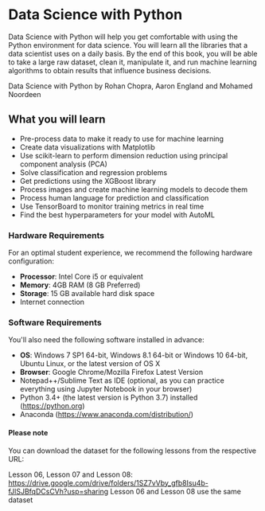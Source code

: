 

# Data Science with Python
Data Science with Python will help you get comfortable with using the Python environment for data science. You will learn all the libraries that a data scientist uses on a daily basis. By the end of this book, you will be able to take a large raw dataset, clean it, manipulate it, and run machine learning algorithms to obtain results that influence business decisions. 

Data Science with Python by Rohan Chopra, Aaron England and Mohamed Noordeen

## What you will learn
*	Pre-process data to make it ready to use for machine learning
*  Create data visualizations with Matplotlib
*	Use scikit-learn to perform dimension reduction using principal component analysis (PCA)
*	Solve classification and regression problems
*	Get predictions using the XGBoost library
*	Process images and create machine learning models to decode them
*	Process human language for prediction and classification
*	Use TensorBoard to monitor training metrics in real time
*	Find the best hyperparameters for your model with AutoML



### Hardware Requirements
For an optimal student experience, we recommend the following hardware configuration:
* **Processor**: Intel Core i5 or equivalent
* **Memory**: 4GB RAM (8 GB Preferred)
* **Storage**: 15 GB available hard disk space
* Internet connection

### Software Requirements
You'll also need the following software installed in advance:
* **OS**: Windows 7 SP1 64-bit, Windows 8.1 64-bit or Windows 10 64-bit, Ubuntu Linux, or the latest version of OS X
* **Browser**: Google Chrome/Mozilla Firefox Latest Version
* Notepad++/Sublime Text as IDE (optional, as you can practice everything using Jupyter Notebook in your browser)
* Python 3.4+ (the latest version is Python 3.7) installed (https://python.org)
* Anaconda (https://www.anaconda.com/distribution/)



#### Please note
You can download the dataset for the following lessons from the respective URL:

Lesson 06, Lesson 07 and Lesson 08: https://drive.google.com/drive/folders/1SZ7vVby_gfb8Isu4b-fJlSJBfqDCsCVh?usp=sharing
Lesson 06 and Lesson 08 use the same dataset
